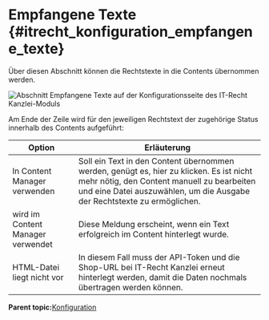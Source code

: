 # Empfangene Texte {#itrecht_konfiguration_empfangene_texte}

Über diesen Abschnitt können die Rechtstexte in die Contents übernommen werden.

![](Bilder/itrecht/20170329_008.png "Abschnitt Empfangene Texte auf der Konfigurationsseite des
      IT-Recht Kanzlei-Moduls")

Am Ende der Zeile wird für den jeweiligen Rechtstext der zugehörige Status innerhalb des Contents aufgeführt:

|Option|Erläuterung|
|------|-----------|
|In Content Manager verwenden|Soll ein Text in den Content übernommen werden, genügt es, hier zu klicken. Es ist nicht mehr nötig, den Content manuell zu bearbeiten und eine Datei auszuwählen, um die Ausgabe der Rechtstexte zu ermöglichen.|
|wird im Content Manager verwendet|Diese Meldung erscheint, wenn ein Text erfolgreich im Content hinterlegt wurde.|
|HTML-Datei liegt nicht vor|In diesem Fall muss der API-Token und die Shop-URL bei IT-Recht Kanzlei erneut hinterlegt werden, damit die Daten nochmals übertragen werden können.|

**Parent topic:**[Konfiguration](7_4_3_2_Konfiguration.md)

